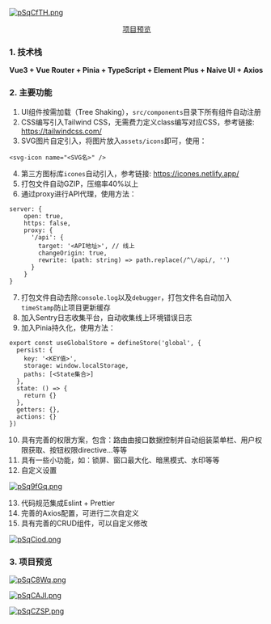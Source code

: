 [![pSqCfTH.png](https://s1.ax1x.com/2023/02/17/pSqCfTH.png)](https://imgse.com/i/pSqCfTH)

<div align=center><a href="https://template.xiaomiaolxy.cn/">项目预览</a></div>

### 1. 技术栈

**Vue3 + Vue Router + Pinia + TypeScript + Element Plus + Naive UI + Axios**

### 2. 主要功能

1. UI组件按需加载（Tree Shaking），`src/components`目录下所有组件自动注册
2. CSS编写引入Tailwind CSS，无需费力定义class编写对应CSS，参考链接: https://tailwindcss.com/
3. SVG图片自定引入，将图片放入`assets/icons`即可，使用：

```
<svg-icon name="<SVG名>" />
```

4. 第三方图标库`icones`自动引入，参考链接: https://icones.netlify.app/
5. 打包文件自动GZIP，压缩率40%以上
6. 通过proxy进行API代理，使用方法：

```
server: {
    open: true,
    https: false,
    proxy: {
      '/api': {
        target: '<API地址>', // 线上
        changeOrigin: true,
        rewrite: (path: string) => path.replace(/^\/api/, '')
      }
    }
}
```

7. 打包文件自动去除`console.log`以及`debugger`，打包文件名自动加入`timeStamp`防止项目更新缓存
8. 加入Sentry日志收集平台，自动收集线上环境错误日志
9. 加入Pinia持久化，使用方法：

```
export const useGlobalStore = defineStore('global', {
  persist: {
    key: '<KEY值>',
    storage: window.localStorage,
    paths: [<State集合>]
  },
  state: () => {
    return {}
  },
  getters: {},
  actions: {}
})
```

10. 具有完善的权限方案，包含：路由由接口数据控制并自动组装菜单栏、用户权限获取、按钮权限directive...等等
11. 具有一些小功能，如：锁屏、窗口最大化、暗黑模式、水印等等
12. 自定义设置

[![pSq9fGq.png](https://s1.ax1x.com/2023/02/17/pSq9fGq.png)](https://imgse.com/i/pSq9fGq)

13. 代码规范集成Eslint + Prettier
14. 完善的Axios配置，可进行二次自定义
15. 具有完善的CRUD组件，可以自定义修改

[![pSqCiod.png](https://s1.ax1x.com/2023/02/17/pSqCiod.png)](https://imgse.com/i/pSqCiod)

### 3. 项目预览

[![pSqC8Wq.png](https://s1.ax1x.com/2023/02/17/pSqC8Wq.png)](https://imgse.com/i/pSqC8Wq)

[![pSqCAJI.png](https://s1.ax1x.com/2023/02/17/pSqCAJI.png)](https://imgse.com/i/pSqCAJI)

[![pSqCZSP.png](https://s1.ax1x.com/2023/02/17/pSqCZSP.png)](https://imgse.com/i/pSqCZSP)